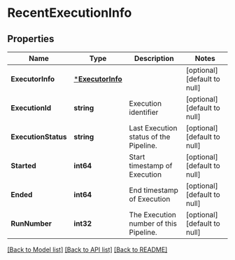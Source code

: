 # RecentExecutionInfo

## Properties
Name | Type | Description | Notes
------------ | ------------- | ------------- | -------------
**ExecutorInfo** | [***ExecutorInfo**](ExecutorInfo.md) |  | [optional] [default to null]
**ExecutionId** | **string** | Execution identifier | [optional] [default to null]
**ExecutionStatus** | **string** | Last Execution status of the Pipeline. | [optional] [default to null]
**Started** | **int64** | Start timestamp of Execution | [optional] [default to null]
**Ended** | **int64** | End timestamp of Execution | [optional] [default to null]
**RunNumber** | **int32** | The Execution number of this Pipeline. | [optional] [default to null]

[[Back to Model list]](../README.md#documentation-for-models) [[Back to API list]](../README.md#documentation-for-api-endpoints) [[Back to README]](../README.md)

